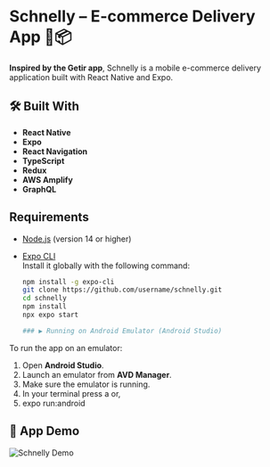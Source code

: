 # Schnelly – E-commerce Delivery App 🛒📦

**Inspired by the Getir app**, Schnelly is a mobile e-commerce delivery application built with React Native and Expo. 

## 🛠️ Built With

- **React Native**
- **Expo**
- **React Navigation**
- **TypeScript**
- **Redux**
- **AWS Amplify**
- **GraphQL**

## Requirements

- [Node.js](https://nodejs.org/) (version 14 or higher)
- [Expo CLI](https://docs.expo.dev/get-started/installation/)  
  Install it globally with the following command:

  ```bash
  npm install -g expo-cli
  git clone https://github.com/username/schnelly.git
  cd schnelly
  npm install
  npx expo start

  ### ▶ Running on Android Emulator (Android Studio)
To run the app on an emulator:

1. Open **Android Studio**.
2. Launch an emulator from **AVD Manager**.
3. Make sure the emulator is running.
4. In your terminal press a or,
5. expo run:android

## 📱 App Demo
![Schnelly Demo](./assets/sch.gif)



   




